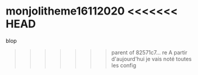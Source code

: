 monjolitheme16112020
<<<<<<< HEAD
=======

blop
>>>>>>> parent of 82571c7... re
A partir d'aujourd'hui je vais noté toutes les config
